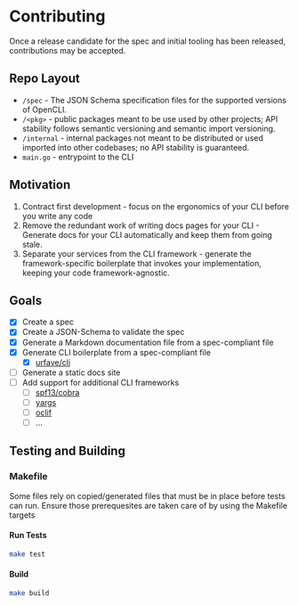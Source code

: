 # Contributing

Once a release candidate for the spec and initial tooling has been released, contributions may be accepted.

## Repo Layout

- `/spec` - The JSON Schema specification files for the supported versions of OpenCLI.
- `/<pkg>` - public packages meant to be use used by other projects; API stability follows semantic versioning and semantic import versioning.
- `/internal` - internal packages not meant to be distributed or used imported into other codebases; no API stability is guaranteed.
- `main.go` - entrypoint to the CLI

## Motivation

1. Contract first development - focus on the ergonomics of your CLI before you write any code
2. Remove the redundant work of writing docs pages for your CLI - Generate docs for your CLI automatically and keep them from going stale.
3. Separate your services from the CLI framework - generate the framework-specific boilerplate that invokes your implementation, keeping your code framework-agnostic.

## Goals

- [x] Create a spec
- [x] Create a JSON-Schema to validate the spec
- [x] Generate a Markdown documentation file from a spec-compliant file
- [x] Generate CLI boilerplate from a spec-compliant file
  - [x] [urfave/cli](https://github.com/urfave/cli)
- [ ] Generate a static docs site
- [ ] Add support for additional CLI frameworks
  - [ ] [spf13/cobra](https://github.com/spf13/cobra)
  - [ ] [yargs](https://www.npmjs.com/package/yargs)
  - [ ] [oclif](https://www.npmjs.com/package/yargs)
  - [ ] ...

## Testing and Building

### Makefile

Some files rely on copied/generated files that must be in place before tests can run.
Ensure those prerequesites are taken care of by using the Makefile targets

#### Run Tests

```sh
make test
```

#### Build

```sh
make build
```
